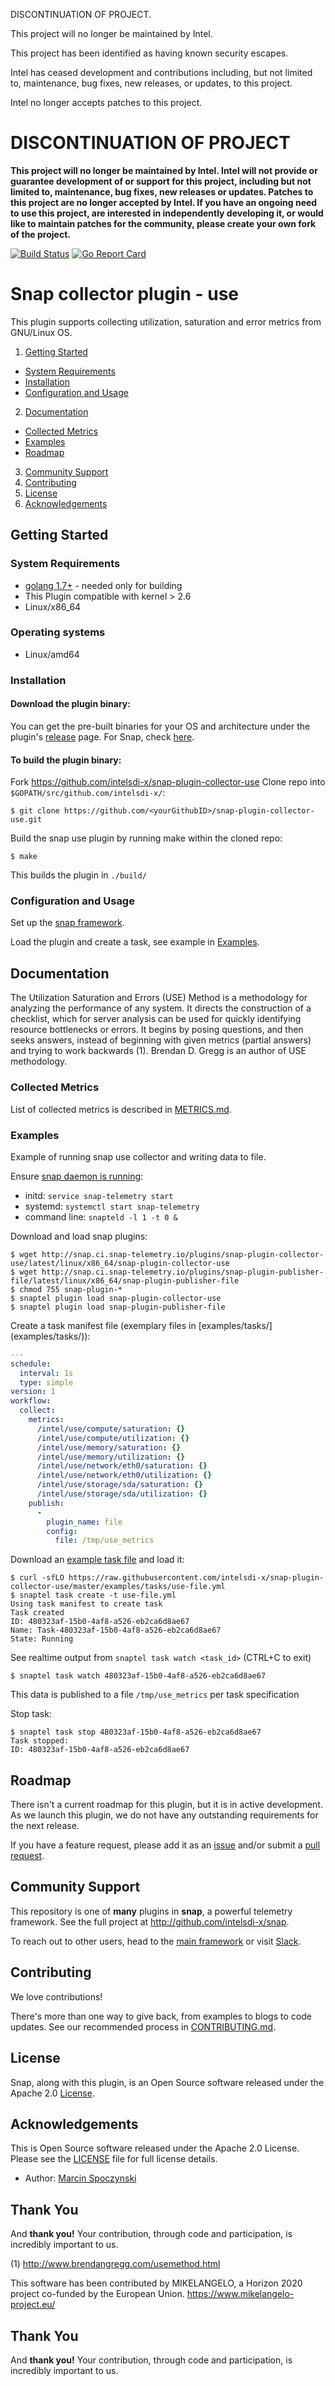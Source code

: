 DISCONTINUATION OF PROJECT. 

This project will no longer be maintained by Intel.

This project has been identified as having known security escapes.

Intel has ceased development and contributions including, but not limited to, maintenance, bug fixes, new releases, or updates, to this project.  

Intel no longer accepts patches to this project.

# DISCONTINUATION OF PROJECT 

**This project will no longer be maintained by Intel.  Intel will not provide or guarantee development of or support for this project, including but not limited to, maintenance, bug fixes, new releases or updates.  Patches to this project are no longer accepted by Intel. If you have an ongoing need to use this project, are interested in independently developing it, or would like to maintain patches for the community, please create your own fork of the project.**


[![Build Status](https://api.travis-ci.org/intelsdi-x/snap-plugin-collector-use.svg)](https://travis-ci.org/intelsdi-x/snap-plugin-collector-use )
[![Go Report Card](https://goreportcard.com/badge/intelsdi-x/snap-plugin-collector-use)](https://goreportcard.com/report/intelsdi-x/snap-plugin-collector-use)

# Snap collector plugin - use

This plugin supports collecting utilization, saturation and error metrics from GNU/Linux OS. 

1. [Getting Started](#getting-started)
  * [System Requirements](#system-requirements)
  * [Installation](#installation)
  * [Configuration and Usage](configuration-and-usage)
2. [Documentation](#documentation)
  * [Collected Metrics](#collected-metrics)
  * [Examples](#examples)
  * [Roadmap](#roadmap)
3. [Community Support](#community-support)
4. [Contributing](#contributing)
5. [License](#license)
6. [Acknowledgements](#acknowledgements)

## Getting Started

### System Requirements
* [golang 1.7+](https://golang.org/dl/)  - needed only for building
* This Plugin compatible with kernel > 2.6
* Linux/x86_64

### Operating systems
* Linux/amd64


### Installation

#### Download the plugin binary:

You can get the pre-built binaries for your OS and architecture under the plugin's [release](https://github.com/intelsdi-x/snap-plugin-collector-use/releases) page. For Snap, check [here](https://github.com/intelsdi-x/snap/releases).

#### To build the plugin binary:

Fork https://github.com/intelsdi-x/snap-plugin-collector-use
Clone repo into `$GOPATH/src/github.com/intelsdi-x/`:

```
$ git clone https://github.com/<yourGithubID>/snap-plugin-collector-use.git
```

Build the snap use plugin by running make within the cloned repo:
```
$ make
```
This builds the plugin in `./build/`

### Configuration and Usage

Set up the [snap framework](https://github.com/intelsdi-x/snap/blob/master/README.md#getting-started).

Load the plugin and create a task, see example in [Examples](#examples).

## Documentation

The Utilization Saturation and Errors (USE) Method is a methodology for analyzing the performance of any system. It directs the construction of a checklist, which for server analysis can be used for quickly identifying resource bottlenecks or errors. It begins by posing questions, and then seeks answers, instead of beginning with given metrics (partial answers) and trying to work backwards (1). Brendan D. Gregg is an author of USE methodology.

### Collected Metrics

List of collected metrics is described in [METRICS.md](METRICS.md).

### Examples 

Example of running snap use collector and writing data to file.

Ensure [snap daemon is running](https://github.com/intelsdi-x/snap#running-snap):
* initd: `service snap-telemetry start`
* systemd: `systemctl start snap-telemetry`
* command line: `snapteld -l 1 -t 0 &`

Download and load snap plugins:

```
$ wget http://snap.ci.snap-telemetry.io/plugins/snap-plugin-collector-use/latest/linux/x86_64/snap-plugin-collector-use
$ wget http://snap.ci.snap-telemetry.io/plugins/snap-plugin-publisher-file/latest/linux/x86_64/snap-plugin-publisher-file
$ chmod 755 snap-plugin-*
$ snaptel plugin load snap-plugin-collector-use
$ snaptel plugin load snap-plugin-publisher-file
```

Create a task manifest file  (exemplary files in [examples/tasks/] (examples/tasks/)):
```yaml
--- 
schedule: 
  interval: 1s
  type: simple
version: 1
workflow: 
  collect: 
    metrics: 
      /intel/use/compute/saturation: {}
      /intel/use/compute/utilization: {}
      /intel/use/memory/saturation: {}
      /intel/use/memory/utilization: {}
      /intel/use/network/eth0/saturation: {}
      /intel/use/network/eth0/utilization: {}
      /intel/use/storage/sda/saturation: {}
      /intel/use/storage/sda/utilization: {}
    publish: 
      - 
        plugin_name: file
        config: 
          file: /tmp/use_metrics

```
Download an [example task file](https://github.com/intelsdi-x/snap-plugin-collector-use/blob/master/examples/tasks/) and load it:
```
$ curl -sfLO https://raw.githubusercontent.com/intelsdi-x/snap-plugin-collector-use/master/examples/tasks/use-file.yml
$ snaptel task create -t use-file.yml
Using task manifest to create task
Task created
ID: 480323af-15b0-4af8-a526-eb2ca6d8ae67
Name: Task-480323af-15b0-4af8-a526-eb2ca6d8ae67
State: Running
```

See realtime output from `snaptel task watch <task_id>` (CTRL+C to exit)
```
$ snaptel task watch 480323af-15b0-4af8-a526-eb2ca6d8ae67
```

This data is published to a file `/tmp/use_metrics` per task specification

Stop task:
```
$ snaptel task stop 480323af-15b0-4af8-a526-eb2ca6d8ae67
Task stopped:
ID: 480323af-15b0-4af8-a526-eb2ca6d8ae67
```

## Roadmap
There isn't a current roadmap for this plugin, but it is in active development. As we launch this plugin, we do not have any outstanding requirements for the next release.

If you have a feature request, please add it as an [issue](https://github.com/intelsdi-x/snap-plugin-collector-use/issues/new) and/or submit a [pull request](https://github.com/intelsdi-x/snap-plugin-collector-use/pulls).

## Community Support
This repository is one of **many** plugins in **snap**, a powerful telemetry framework. See the full project at http://github.com/intelsdi-x/snap.

To reach out to other users, head to the [main framework](https://github.com/intelsdi-x/snap#community-support) or visit [Slack](http://slack.snap-telemetry.io).

## Contributing
We love contributions!

There's more than one way to give back, from examples to blogs to code updates. See our recommended process in [CONTRIBUTING.md](CONTRIBUTING.md).

## License
Snap, along with this plugin, is an Open Source software released under the Apache 2.0 [License](LICENSE).

## Acknowledgements
This is Open Source software released under the Apache 2.0 License. Please see the [LICENSE](LICENSE) file for full license details.

* Author: [Marcin Spoczynski](https://github.com/sandlbn/)

## Thank You
And **thank you!** Your contribution, through code and participation, is incredibly important to us.

(1) http://www.brendangregg.com/usemethod.html

This software has been contributed by MIKELANGELO, a Horizon 2020 project co-funded by the European Union. https://www.mikelangelo-project.eu/
## Thank You
And **thank you!** Your contribution, through code and participation, is incredibly important to us.
